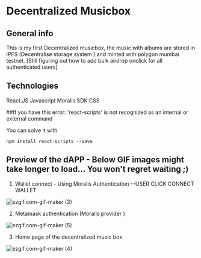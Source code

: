 # Decentralized Musicbox


## General info
This is my first Decentralized musicbox,  the music with albums are stored in IPFS (Decentralise storage system ) and minted with polygon mumbai testnet. [Still figuring out how to add bulk airdrop onclick for all authenticated users]

## Technologies
React.JS
Javascript
Moralis SDK 
CSS 


##If you have this error:
'react-scripts' is not recognized as an internal or external command

You can solve it with 
```
npm install react-scripts --save
```


## Preview of the dAPP - Below GIF images might take longer to load... You won't regret waiting ;)

1) Wallet connect - Using Moralis Authentication --USER CLICK CONNECT WALLET

![ezgif com-gif-maker (3)](https://user-images.githubusercontent.com/101921758/161101626-1eb3e183-7ca3-4526-ab86-8ee720c91aa1.gif)


2) Metamask authentication (Moralis provider ) 

![ezgif com-gif-maker (5)](https://user-images.githubusercontent.com/101921758/161104523-922e5dd6-5a1d-4a68-8513-ee29f7fa8394.gif)


3) Home page of the decentralized music box

![ezgif com-gif-maker (4)](https://user-images.githubusercontent.com/101921758/161103168-0e52e689-375d-45c9-a7bd-3c206850f742.gif)



